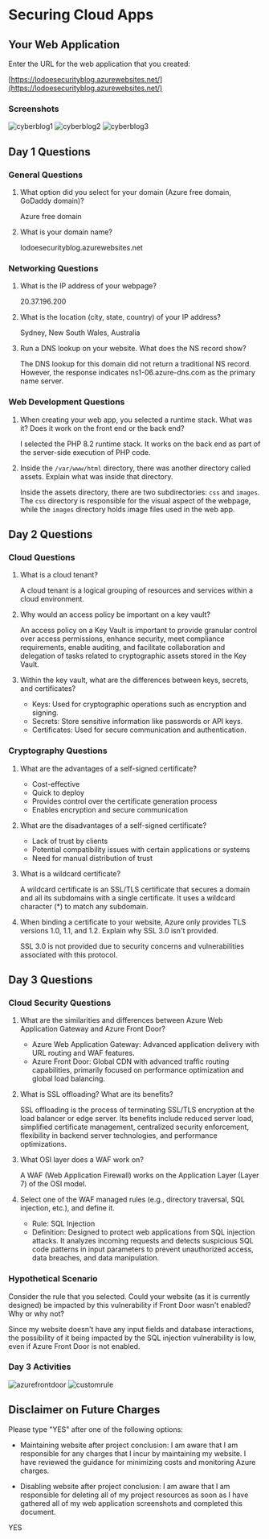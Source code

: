 # Securing Cloud Apps 

## Your Web Application

Enter the URL for the web application that you created:

[https://lodoesecurityblog.azurewebsites.net/](https://lodoesecurityblog.azurewebsites.net/)

### Screenshots

![cyberblog1](https://github.com/Lodoelama/Securing-Cloud-Apps/assets/125059539/517f4c7c-1a26-4c1e-8e19-49c8d7967a89)
![cyberblog2](https://github.com/Lodoelama/Securing-Cloud-Apps/assets/125059539/fb779eaa-d1da-420e-8fb6-c8ba4b0342da)
![cyberblog3](https://github.com/Lodoelama/Securing-Cloud-Apps/assets/125059539/358f35ad-9b03-4457-8907-dd13c42744ae)


## Day 1 Questions

### General Questions

1. What option did you select for your domain (Azure free domain, GoDaddy domain)?
   
   Azure free domain

2. What is your domain name?

   lodoesecurityblog.azurewebsites.net

### Networking Questions

1. What is the IP address of your webpage?

   20.37.196.200

2. What is the location (city, state, country) of your IP address?

   Sydney, New South Wales, Australia

3. Run a DNS lookup on your website. What does the NS record show?

   The DNS lookup for this domain did not return a traditional NS record. However, the response indicates ns1-06.azure-dns.com as the primary name server.

### Web Development Questions

1. When creating your web app, you selected a runtime stack. What was it? Does it work on the front end or the back end?

   I selected the PHP 8.2 runtime stack. It works on the back end as part of the server-side execution of PHP code.

2. Inside the `/var/www/html` directory, there was another directory called assets. Explain what was inside that directory.

   Inside the assets directory, there are two subdirectories: `css` and `images`. The `css` directory is responsible for the visual aspect of the webpage, while the `images` directory holds image files used in the web app.

## Day 2 Questions

### Cloud Questions

1. What is a cloud tenant?

   A cloud tenant is a logical grouping of resources and services within a cloud environment.

2. Why would an access policy be important on a key vault?

   An access policy on a Key Vault is important to provide granular control over access permissions, enhance security, meet compliance requirements, enable auditing, and facilitate collaboration and delegation of tasks related to cryptographic assets stored in the Key Vault.

3. Within the key vault, what are the differences between keys, secrets, and certificates?

   - Keys: Used for cryptographic operations such as encryption and signing.
   - Secrets: Store sensitive information like passwords or API keys.
   - Certificates: Used for secure communication and authentication.

### Cryptography Questions

1. What are the advantages of a self-signed certificate?

   - Cost-effective
   - Quick to deploy
   - Provides control over the certificate generation process
   - Enables encryption and secure communication

2. What are the disadvantages of a self-signed certificate?

   - Lack of trust by clients
   - Potential compatibility issues with certain applications or systems
   - Need for manual distribution of trust

3. What is a wildcard certificate?

   A wildcard certificate is an SSL/TLS certificate that secures a domain and all its subdomains with a single certificate. It uses a wildcard character (*) to match any subdomain.

4. When binding a certificate to your website, Azure only provides TLS versions 1.0, 1.1, and 1.2. Explain why SSL 3.0 isn't provided.

   SSL 3.0 is not provided due to security concerns and vulnerabilities associated with this protocol.


## Day 3 Questions

### Cloud Security Questions

1. What are the similarities and differences between Azure Web Application Gateway and Azure Front Door?

   - Azure Web Application Gateway: Advanced application delivery with URL routing and WAF features.
   - Azure Front Door: Global CDN with advanced traffic routing capabilities, primarily focused on performance optimization and global load balancing.

2. What is SSL offloading? What are its benefits?

   SSL offloading is the process of terminating SSL/TLS encryption at the load balancer or edge server. Its benefits include reduced server load, simplified certificate management, centralized security enforcement, flexibility in backend server technologies, and performance optimizations.

3. What OSI layer does a WAF work on?

   A WAF (Web Application Firewall) works on the Application Layer (Layer 7) of the OSI model.

4. Select one of the WAF managed rules (e.g., directory traversal, SQL injection, etc.), and define it.

   - Rule: SQL Injection
   - Definition: Designed to protect web applications from SQL injection attacks. It analyzes incoming requests and detects suspicious SQL code patterns in input parameters to prevent unauthorized access, data breaches, and data manipulation.

### Hypothetical Scenario

Consider the rule that you selected. Could your website (as it is currently designed) be impacted by this vulnerability if Front Door wasn't enabled? Why or why not?

Since my website doesn't have any input fields and database interactions, the possibility of it being impacted by the SQL injection vulnerability is low, even if Azure Front Door is not enabled.

### Day 3 Activities

![azurefrontdoor](https://github.com/Lodoelama/Securing-Cloud-Apps/assets/125059539/82e54d4a-b37b-4652-a5b2-faa4bcc5ac6e)
![customrule](https://github.com/Lodoelama/Securing-Cloud-Apps/assets/125059539/e23676cc-12af-4a83-a277-b436c34261df)


## Disclaimer on Future Charges

Please type "YES" after one of the following options:

- Maintaining website after project conclusion: I am aware that I am responsible for any charges that I incur by maintaining my website. I have reviewed the guidance for minimizing costs and monitoring Azure charges.

- Disabling website after project conclusion: I am aware that I am responsible for deleting all of my project resources as soon as I have gathered all of my web application screenshots and completed this document.

YES

